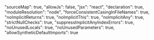 "sourceMap": true,
        "allowJs": false,
        "jsx": "react",
        "declaration": true,
        "moduleResolution": "node",
        "forceConsistentCasingInFileNames": true,
        "noImplicitReturns": true,
        "noImplicitThis": true,
        "noImplicitAny": true,
        "strictNullChecks": true,
        "suppressImplicitAnyIndexErrors": true,
        "noUnusedLocals": true,
        "noUnusedParameters": true,
        "allowSyntheticDefaultImports": true
